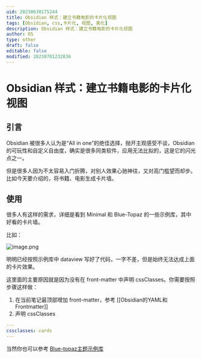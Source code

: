 ```yaml
---
uid: 20230630175244
title: Obsidian 样式：建立书籍电影的卡片化视图
tags: [Obsidian, css,卡片化, 视图, 美化]
description: Obsidian 样式：建立书籍电影的卡片化视图
author: OS
type: other
draft: false
editable: false
modified: 20230701232836
---
```


# Obsidian 样式：建立书籍电影的卡片化视图

## 引言

Obsidian 被很多人认为是“All in one”的绝佳选择，抛开主观感受不谈，Obsidian 的可玩性和自定义自由度，确实是很多同类软件，应用无法比拟的，这是它的闪光点之一。

但是很多人因为不太容易入门折腾，对别人效果心驰神往，又对高门槛望而却步。比如今天要介绍的，将书籍、电影生成卡片墙。

## 使用

很多人有这样的需求，详细是看到 Minimal 和 Blue-Topaz 的一些示例库，其中好看的卡片墙。

比如：

![image.png](https://cdn.pkmer.cn/images/20230630180522.png!pkmer)

明明已经按照示例库中 dataview 写好了代码，一字不差，但是始终无法达成上面的卡片效果。

这里面的主要原因就是因为没有在 front-matter 中声明 cssClasses。你需要按照步骤这样做：

1. 在当前笔记最顶部增加 front-matter，参考 [[Obsidian的YAML和Frontmatter]]
2. 声明 cssClasses

````YAML
---
cssclasses: cards
---
````

当然你也可以参考 [Blue-topaz主题示例库](https://github.com/PKM-er/Blue-topaz-example)